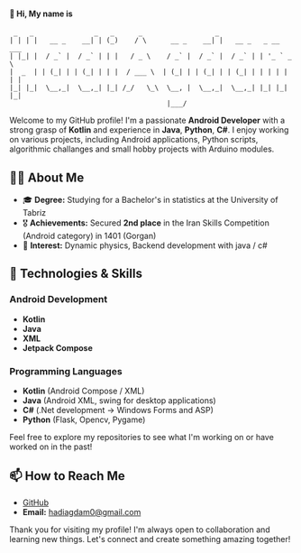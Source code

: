 #### 👋 Hi, My name is 

```
 _   _               _   _      _                  _                     
| | | |   __ _    __| | (_)    / \      __ _    __| |   __ _   _ __ ___  
| |_| |  / _` |  / _` | | |   / _ \    / _` |  / _` |  / _` | | '_ ` _ \ 
|  _  | | (_| | | (_| | | |  / ___ \  | (_| | | (_| | | (_| | | | | | | |
|_| |_|  \__,_|  \__,_| |_| /_/   \_\  \__, |  \__,_|  \__,_| |_| |_| |_|
                                       |___/                             
```

Welcome to my GitHub profile! I'm a passionate **Android Developer** with a strong grasp of **Kotlin** and experience in **Java**, **Python**, **C#**. I enjoy working on various projects, including Android applications, Python scripts, algorithmic challanges and small hobby projects with Arduino modules.

## 🧑‍💻 About Me

- 🎓 **Degree:** Studying for a Bachelor's in statistics at the University of Tabriz
- 🎖️ **Achievements:** Secured **2nd place** in the Iran Skills Competition (Android category) in 1401 (Gorgan)
- 🔭 **Interest:** Dynamic physics, Backend development with java / c#

## 🔧 Technologies & Skills

### **Android Development**
- **Kotlin**
- **Java**
- **XML**
- **Jetpack Compose**

### **Programming Languages**
- **Kotlin** (Android Compose / XML)
- **Java** (Android XML, swing for desktop applications)
- **C#** (.Net development -> Windows Forms and ASP)
- **Python** (Flask, Opencv, Pygame) 

Feel free to explore my repositories to see what I'm working on or have worked on in the past!

## 📫 How to Reach Me

- [GitHub](https://github.com/HadiAgdam)
- **Email:** [hadiagdam0@gmail.com](mailto:hadiagdam0@gmail.com)

Thank you for visiting my profile! I'm always open to collaboration and learning new things. Let's connect and create something amazing together!

